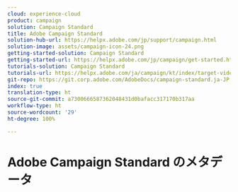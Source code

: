 ```yaml
---
cloud: experience-cloud
product: campaign
solution: Campaign Standard
title: Adobe Campaign Standard
solution-hub-url: https://helpx.adobe.com/jp/support/campaign.html
solution-image: assets/campaign-icon-24.png
getting-started-solution: Campaign Standard
getting-started-url: https://helpx.adobe.com/jp/campaign/get-started.html
tutorials-solution: Campaign Standard
tutorials-url: https://helpx.adobe.com/ja/campaign/kt/index/target-videos.html
git-repo: https://git.corp.adobe.com/AdobeDocs/campaign-standard.ja-JP
index: true
translation-type: ht
source-git-commit: a7300666587362048431d0bafacc317170b317aa
workflow-type: ht
source-wordcount: '29'
ht-degree: 100%

---
```



# Adobe Campaign Standard のメタデータ
